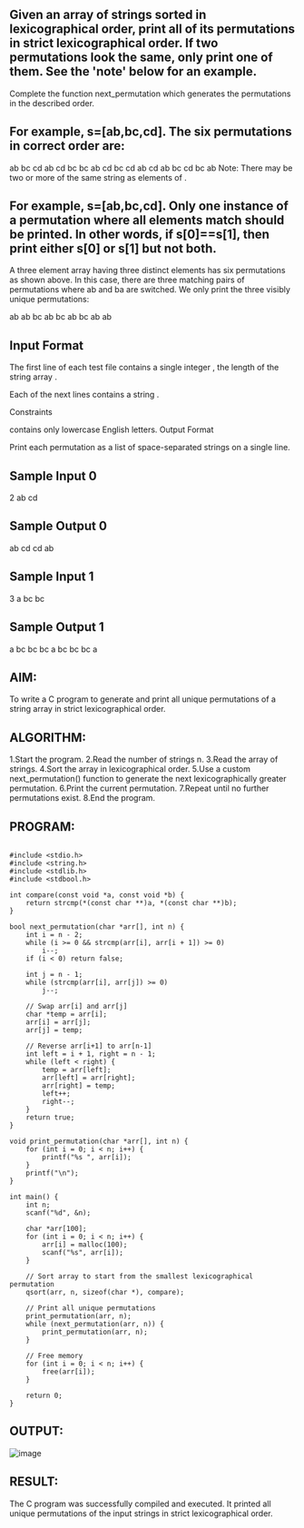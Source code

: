 ## Given an array of strings sorted in lexicographical order, print all of its permutations in strict lexicographical order. If two permutations look the same, only print one of them. See the 'note' below for an example.

Complete the function next_permutation which generates the permutations in the described order.

## For example, s=[ab,bc,cd]. The six permutations in correct order are:

ab bc cd
ab cd bc
bc ab cd
bc cd ab
cd ab bc
cd bc ab
Note: There may be two or more of the same string as elements of .
## For example, s=[ab,bc,cd]. Only one instance of a permutation where all elements match should be printed. In other words, if s[0]==s[1], then print either s[0]  or s[1] but not both.

A three element array having three distinct elements has six permutations as shown above. In this case, there are three matching pairs of permutations where ab and ba are switched. We only print the three visibly unique permutations:

ab ab bc
ab bc ab
bc ab ab
## Input Format

The first line of each test file contains a single integer , the length of the string array .

Each of the next  lines contains a string .

Constraints

 contains only lowercase English letters.
Output Format

Print each permutation as a list of space-separated strings on a single line.

## Sample Input 0

2
ab
cd
## Sample Output 0

ab cd
cd ab
## Sample Input 1

3
a
bc
bc
## Sample Output 1

a bc bc
bc a bc
bc bc a


## AIM:
To write a C program to generate and print all unique permutations of a string array in strict lexicographical order.

## ALGORITHM:
1.Start the program.
2.Read the number of strings n.
3.Read the array of strings.
4.Sort the array in lexicographical order.
5.Use a custom next_permutation() function to generate the next lexicographically greater permutation.
6.Print the current permutation.
7.Repeat until no further permutations exist.
8.End the program.

## PROGRAM:
```

#include <stdio.h>
#include <string.h>
#include <stdlib.h>
#include <stdbool.h>

int compare(const void *a, const void *b) {
    return strcmp(*(const char **)a, *(const char **)b);
}

bool next_permutation(char *arr[], int n) {
    int i = n - 2;
    while (i >= 0 && strcmp(arr[i], arr[i + 1]) >= 0)
        i--;
    if (i < 0) return false;

    int j = n - 1;
    while (strcmp(arr[i], arr[j]) >= 0)
        j--;

    // Swap arr[i] and arr[j]
    char *temp = arr[i];
    arr[i] = arr[j];
    arr[j] = temp;

    // Reverse arr[i+1] to arr[n-1]
    int left = i + 1, right = n - 1;
    while (left < right) {
        temp = arr[left];
        arr[left] = arr[right];
        arr[right] = temp;
        left++;
        right--;
    }
    return true;
}

void print_permutation(char *arr[], int n) {
    for (int i = 0; i < n; i++) {
        printf("%s ", arr[i]);
    }
    printf("\n");
}

int main() {
    int n;
    scanf("%d", &n);

    char *arr[100];
    for (int i = 0; i < n; i++) {
        arr[i] = malloc(100);
        scanf("%s", arr[i]);
    }

    // Sort array to start from the smallest lexicographical permutation
    qsort(arr, n, sizeof(char *), compare);

    // Print all unique permutations
    print_permutation(arr, n);
    while (next_permutation(arr, n)) {
        print_permutation(arr, n);
    }

    // Free memory
    for (int i = 0; i < n; i++) {
        free(arr[i]);
    }

    return 0;
}
```

## OUTPUT:

![image](https://github.com/user-attachments/assets/5555a9bc-9e61-4b2f-bf77-806d9bca74e4)

## RESULT:

The C program was successfully compiled and executed. It printed all unique permutations of the input strings in strict lexicographical order.

